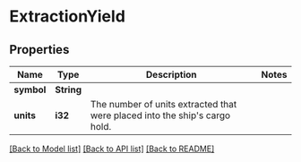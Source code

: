 # ExtractionYield

## Properties

Name | Type | Description | Notes
------------ | ------------- | ------------- | -------------
**symbol** | **String** |  | 
**units** | **i32** | The number of units extracted that were placed into the ship's cargo hold. | 

[[Back to Model list]](../README.md#documentation-for-models) [[Back to API list]](../README.md#documentation-for-api-endpoints) [[Back to README]](../README.md)


